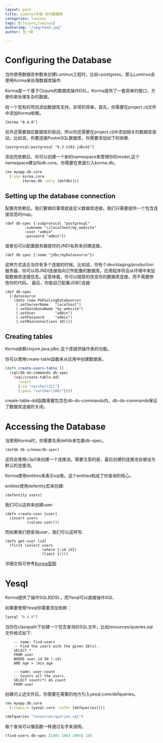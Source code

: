 ```yaml
---
layout: post
title: Luminus手册-访问数据库
categories: luminus
tags: [clojure,luminus]
avatarimg: "/img/head.jpg"
author: 王一帆

---
```


Configuring the Database
========================

当你使用数据库参数来创建Luminus工程时，比如+postgress，那么Luminus会使用Korma来处理数据库操作.

Korma是一个基于Clojure的数据库操作DSL。Korma提供了一套简单的接口，方便你来处理复杂的数据。

给一个现有的项目添加数据库支持，非常的简单。首先，你需要在project.clj文件中添加Korma依赖。

``` {.clojure}
[korma "0.4.0"]
```

另外还需要相应数据库的驱动，所以你还需要在project.clj中添加相关的数据库驱动。比如说，你要连接PostreSQL数据库，你需要添加如下的依赖.

``` {.clojure}
[postgresql/postgresql "9.3-1102-jdbc41"]
```

添加完依赖后，你可以创建一个新的namespace来管理你的model,这个namespace建议叫db.core。你需要在里面引入korma.db。

```clojure
(ns myapp.db.core
  (:use korma.core
        [korma.db :only (defdb)]))
```

Setting up the database connection
----------------------------------

配置完依赖后，我们要做的事情就是定义数据库连接。我们只需要提供一个包含连接信息的map。

``` {.clojure}
(def db-spec {:subprotocol "postgresql"
         :subname "//localhost/my_website"
         :user "admin"
         :password "admin"})
```

或者也可以配置服务器提供的JNDI名称来创建连接。

``` {.clojure}
(def db-spec {:name "jdbc/myDatasource"})
```

<!-- more -->

这种方式适合当你有多个连接的时候。比如说，你有个dev/staging/production
服务器，你可以将JNDI连接指向它所配置的数据库。应用程序将会从环境中来加
载数据库连接信息。这意味着，你可以随意的改变你的数据库连接，而不需要修
改你的代码。 最后，你能自己配置JDBC连接:

``` {.clojure}
(def db-spec
  {:datasource
    (doto (new PGPoolingDataSource)
     (.setServerName   "localhost")
     (.setDatabaseName "my_website")
     (.setUser         "admin")
     (.setPassword     "admin")
     (.setMaxConnections 10))})
```

Creating tables
---------------

Korma依赖clojure.java.jdbc.这个库提供操作表的功能。

你可以使用create-table函数来从应用中创建数据表。

```clojure
(defn create-users-table []
  (sql/db-do-commands db-spec
    (sql/create-table-ddl
      :users
      [:id "varchar(32)"]
      [:pass "varchar(100)"])))
```

create-table-ddl函数需要包含在db-do-commands内，db-do-commands保证了数据库连接的关闭。

Accessing the Database
======================

当使用Korma时，你需要先用defdb来包裹db-spec。

``` {.clojure}
(defdb db schema/db-spec)
```

这将会使用c3p0来创建一个连接池。需要注意的是，最后创建的连接池会被设为默认的连接池。

Korma使用entities来表示sql表。这个entities构成了你查询的核心。

entities使用defentity宏来创建:

``` {.clojure}
(defentity users)
```

我们可以这样来创建user:

``` {.clojure}
(defn create-user [user]
  (insert users
          (values user)))
```

而如果我们想查询user，我们可以这样写:

``` {.clojure}
(defn get-user [id]
  (first (select users
                 (where {:id id})
                 (limit 1))))
```

详细文档可参考[Korma官网](http://sqlkorma.com/docs)

# Yesql

Korma提供了操作SQL的DSL，而Yesql可以直接操作SQL.

如果要使用Yesql你需要添加依赖：

```clojure
[yesql "0.4.0"]
```

当你在classpath下创建一个包含查询的SQL文件，比如resources/queries.sql.文件格式如下:

```
    -- name: find-users
    -- Find the users with the given ID(s).
    SELECT *
    FROM user
    WHERE user_id IN (:id)
    AND age > :min_age

    -- name: user-count
    -- Counts all the users.
    SELECT count(*) AS count
    FROM user
```

创建问上述文件后，你需要在需要的地方引入yesql.core/defqueries。

```clojure
(ns myapp.db.core
  (:require [yesql.core :refer [defqueries]]))

(defqueries "resources/queries.sql")
```

每个查询可以像函数一样通过名字来调用。

```clojure
(find-users db-spec [1001 1003 1005] 18)
```
